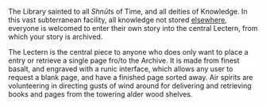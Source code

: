 ---
---

The Library sainted to all *Shnūt*s of Time, and all deities of Knowledge. 
In this vast subterranean facility, all knowledge not stored [elsewhere](Elemental%20Libraries), everyone is welcomed to enter their own story into the central Lectern, from which your story is archived.

The Lectern is the central piece to anyone who does only want to place a entry or retrieve a single page fro/to the Archive. It is made from finest basalt, and engraved with a runic interface, which allows any user to request a blank page, and have a finished page sorted away.
Air spirits are volunteering in directing gusts of wind around for delivering and retrieving books and pages from the towering alder wood shelves. 

